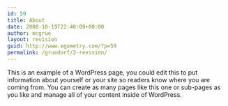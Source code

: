 ```yaml
---
id: 59
title: About
date: 2008-10-19T22:40:09+00:00
author: mcgrue
layout: revision
guid: http://www.egometry.com/?p=59
permalink: /gruedorf/2-revision/
---
```

This is an example of a WordPress page, you could edit this to put information about yourself or your site so readers know where you are coming from. You can create as many pages like this one or sub-pages as you like and manage all of your content inside of WordPress.